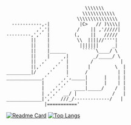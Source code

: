 ``````
                             \\\\\\\
                            \\\\\\\\\\\\
                          \\\\\\\\\\\\\\\
  -----------,-|           |C>   // )\\\\|
           ,','|          /    || ,'/////|
---------,','  |         (,    ||   /////
         ||    |          \\  ||||//''''|
         ||    |           |||||||     _|
         ||    |______      `````\____/ \
         ||    |     ,|         _/_____/ \
         ||  ,'    ,' |        /          |
         ||,'    ,'   |       |         \  |
_________|/    ,'     |      /           | |
_____________,'      ,',_____|      |    | |
             |     ,','      |      |    | |
             |   ,','    ____|_____/    /  |
             | ,','  __/ |             /   |
_____________|','   ///_/-------------/   |
              |==========='
``````
[![Readme Card](https://github-readme-stats.vercel.app/api?username=UYSAUIYO&show_icons=true&title_color=ffffff&icon_color=bb2acf&text_color=daf7dc&bg_color=151515)](https://github.com/UYSAUIYO/UYSAUIYO)
[![Top Langs](https://github-readme-stats.vercel.app/api/top-langs/?username=UYSAUIYO&hide=html,less,scss,sass)](https://github.com/UYSAUIYO/UYSAUIYO)
